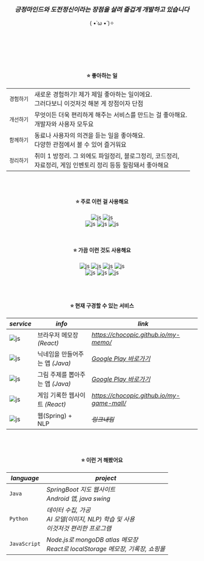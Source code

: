 <div align=center>
<br><br><br>


### *긍정마인드와 도전정신이라는 장점을 살려 즐겁게 개발하고 있습니다* 
( •̀ ω •́ )✧

<br><br><br><br><br>

#### ⭐ 좋아하는 일
|||
|----|----|
|`경험하기`|새로운 경험하기! 제가 제일 좋아하는 일이에요.<br> 그러다보니 이것저것 해본 게 장점이자 단점|
|`개선하기`|무엇이든 더욱 편리하게 해주는 서비스를 만드는 걸 좋아해요. <br> 개발자와 사용자 모두요|
|`함께하기`|동료나 사용자의 의견을 듣는 일을 좋아해요. <br>다양한 관점에서 볼 수 있어 즐거워요|
|`정리하기`|취미 1 방정리. 그 외에도 파일정리, 블로그정리, 코드정리, <br> 자료정리, 게임 인벤토리 정리 등등 힐링돼서 좋아해요|

<br><br>
  
#### ⭐ 주로 이런 걸 사용해요
![js](https://img.shields.io/badge/React-61DAFB?style=flat&logo=React&logoColor=000000)
![js](https://img.shields.io/badge/JavaScript-333333?style=flat&logo=JavaScript&logoColor=#F7DF1E)
<br/>
![js](https://img.shields.io/badge/Notion-000000?style=flat&logo=Notion&logoColor=ffffff)
![js](https://img.shields.io/badge/VSCode-007ACC?style=flat&logo=VisualStudioCode&logoColor=ffffff)
![js](https://img.shields.io/badge/Figma-F24E1E?style=flat&logo=Figma&logoColor=ffffff)

<br>

#### ⭐ 가끔 이런 것도 사용해요
![js](https://img.shields.io/badge/Python-3776AB?style=flat&logo=Python&logoColor=ffffff)
![js](https://img.shields.io/badge/Android-3DDC84?style=flate&logo=Android&logoColor=ffffff)
![js](https://img.shields.io/badge/Flutter-02569B?style=flat&logo=Flutter&logoColor=000000)
![js](https://img.shields.io/badge/Java-333333?style=flat&logo=Java&logoColor=000000)
<br/>
![js](https://img.shields.io/badge/MySQL-4479A1?style=flat&logo=MySQL&logoColor=ffffff)
![js](https://img.shields.io/badge/SQLite-003B57?style=flat&logo=SQLite&logoColor=ffffff)
![js](https://img.shields.io/badge/MongoDB-47A248?style=flat&logo=MongoDB&logoColor=ffffff)



<br><br>

#### ⭐ 현재 구경할 수 있는 서비스
|*service*|*info*|*link*|
|---|---|---|
|![js](https://img.shields.io/badge/MYMEMO-61DAFB?style=social&logo=Github&logoColor=000000) | 브라우저 메모장 *(React)* | *<a href='https://chocopic.github.io/my-memo/' target='_blank'>https://chocopic.github.io/my-memo/</a>* |
|![js](https://img.shields.io/badge/닉네임생성마법사-3DDC84?style=social&logo=GooglePlay&logoColor=000000) | 닉네임을 만들어주는 앱 *(Java)* | *<a href='https://play.google.com/store/apps/details?id=com.nick.nicknamecreator&pcampaignid=web_share' target='_blank'>Google Play 바로가기</a>*|
|![js](https://img.shields.io/badge/뭐그리지-3DDC84?style=social&logo=GooglePlay&logoColor=000000)| 그림 주제를 뽑아주는 앱 *(Java)* | *<a href='https://play.google.com/store/apps/details?id=com.drawing.keywordpick&pcampaignid=web_share' target='_blank'>Google Play 바로가기</a>*|
|![js](https://img.shields.io/badge/MYPLAY-61DAFB?style=social&logo=Github&logoColor=000000) | 게임 기록한 웹사이트 *(React)* | *<a href='https://chocopic.github.io/my-game-mall/' target='_blank'>https://chocopic.github.io/my-game-mall/</a>*|
|![js](https://img.shields.io/badge/홍대생의카공지도-6DB33F?style=social&logo=AmazonEC2&logoColor=000000) | 웹(Spring) + NLP |*~~링크내림~~*|

<!--
- <b>` 제목미정 `</b> _ 플러터 flame으로 게임 만드는 중 : <a href='https://chocopic.github.io/avoid_game/' target='_blank'>https://chocopic.github.io/avoid_game/</a>-->

<br><br>

#### ⭐ 이런 거 해봤어요
|*language*|*project*|
|---|---|
|`Java`|*SpringBoot 지도 웹사이트 <br> Android 앱, java swing*|
|`Python`|*데이터 수집, 가공 <br> AI 모델(이미지, NLP) 학습 및 사용 <br> 이것저것 편리한 프로그램*|
|`JavaScript`|*Node.js로 mongoDB atlas 메모장 <br> React로 localStorage 메모장, 기록장, 쇼핑몰*|

</div>

<!--
**ChocoPic/chocopic** is a ✨ _special_ ✨ repository because its `README.md` (this file) appears on your GitHub profile.

Here are some ideas to get you started:

- 🔭 I’m currently working on ...
- 🌱 I’m currently learning ...
- 👯 I’m looking to collaborate on ...
- 🤔 I’m looking for help with ...
- 💬 Ask me about ...
- 📫 How to reach me: ...
- 😄 Pronouns: ...
- ⚡ Fun fact: ...
-->
